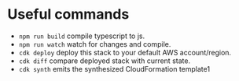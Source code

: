 # Useful commands

- `npm run build` compile typescript to js.
- `npm run watch` watch for changes and compile.
- `cdk deploy` deploy this stack to your default AWS account/region.
- `cdk diff` compare deployed stack with current state.
- `cdk synth` emits the synthesized CloudFormation template1
